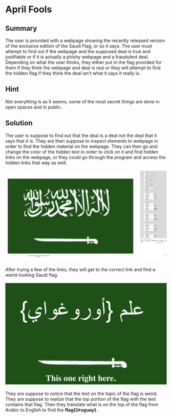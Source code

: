 <h1>April Fools</h1>
<h2>Summary</h2>
The user is provided with a webpage showing the recently released version of the exclusive edition of the Saudi Flag, or so it says. The user must attempt to find out if the webpage and the supposed deal is true and justifiable or if it is actually a phishy webpage and a fraudulent deal. Depending on what the user thinks, they either put in the flag provided for them if they think the webpage and deal is real or they will attempt to find the hidden flag if they think the deal isn't what it says it really is.
<h2>Hint</h2>
Not everything is as it seems, some of the most secret things are done in open spaces and in public.
<h2>Solution</h2>
The user is suppose to find out that the deal is a deal not the deal that it says that it is. They are then suppose to inspect elements to webpage in order to find the hidden material on the webpage. They can then go and change the color of the hidden text in order to click on it and find hidden links on the webpage, or they could go through the program and access the hidden links that way as well.
<br>
<br>
<img src="images/HiddenElements.png" alt="Hidden Elements">
<br>
<br>
After trying a few of the links, they will get to the correct link and find a weird-looking Saudi flag.
<br>
<br>
<img src="images/Flag.png" alt="Actual Deal Flag">
<br>
<br>
 They are suppose to notice that the text on the topic of the flag is weird. They are suppose to realize that the top portion of the flag with the text contains that flag. Then they translate what is on the top of the flag from Arabic to English to find the <b>flag{Uruguay}</b>.

